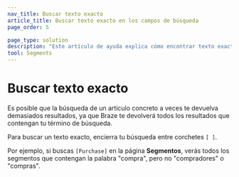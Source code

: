 ```yaml
---
nav_title: Buscar texto exacto
article_title: Buscar texto exacto en los campos de búsqueda
page_order: 5

page_type: solution
description: "Este artículo de ayuda explica cómo encontrar texto exacto en los campos de búsqueda de Braze."
tool: Segments
---
```


# Buscar texto exacto

Es posible que la búsqueda de un artículo concreto a veces te devuelva demasiados resultados, ya que Braze te devolverá todos los resultados que contengan tu término de búsqueda.

Para buscar un texto exacto, encierra tu búsqueda entre corchetes `[ ]`.

Por ejemplo, si buscas `[Purchase]` en la página **Segmentos**, verás todos los segmentos que contengan la palabra "compra", pero no "compradores" o "compras".